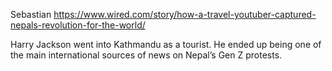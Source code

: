 Sebastian
https://www.wired.com/story/how-a-travel-youtuber-captured-nepals-revolution-for-the-world/


Harry Jackson went into Kathmandu as a tourist. He ended up being one of the main international sources of news on Nepal’s Gen Z protests.